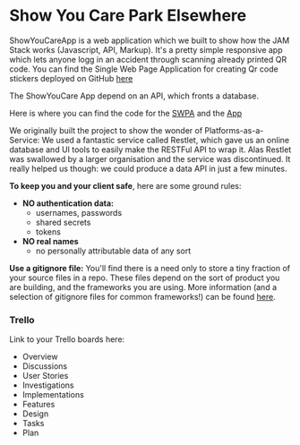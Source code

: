 # Show You Care Park Elsewhere

ShowYouCareApp is a web application which we built to show how the JAM Stack works (Javascript, API, Markup). 
It's a pretty simple responsive app which lets anyone logg in an accident through scanning already printed QR code.
You can find the Single Web Page Application for creating Qr code stickers deployed on GitHub [here](https://github.com/TheAntiParkingCompany/SPWA_GenerateStickers)

The ShowYouCare App depend on an API, which fronts a database. 

Here is where you can find the code for the [SWPA](https://github.com/TheAntiParkingCompany/SPWA_GenerateStickers) and the [App](https://github.com/TheAntiParkingCompany/ShowYouCareApp)

We originally built the project to show the wonder of Platforms-as-a-Service: We used a fantastic service called Restlet, which gave us an online database and UI tools to easily make the RESTFul API to wrap it. Alas Restlet was swallowed by a larger organisation and the service was discontinued. It really helped us though: we could produce a data API in just a few minutes.

**To keep you and your client safe**, here are some ground rules:

* **NO authentication data:** 
  * usernames, passwords
  * shared secrets
  * tokens
* **NO real names** 
  * no personally attributable data of any sort


**Use a gitignore file:** You'll find there is a need only to store a tiny fraction of your source files in a repo. These files depend on the sort of product you are building, and the frameworks you are using. More information (and a selection of gitignore files for common frameworks!) can be found [here](https://github.com/github/gitignore). 


### Trello

Link to your Trello boards here:

* Overview
* Discussions
* User Stories
* Investigations
* Implementations
* Features
* Design
* Tasks
* Plan

